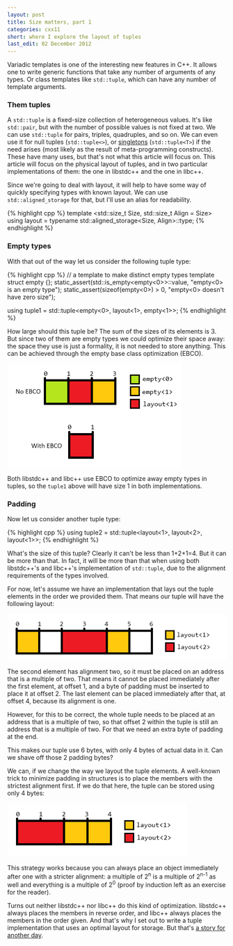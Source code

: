 ```yaml
---
layout: post
title: Size matters, part 1
categories: cxx11
short: where I explore the layout of tuples
last_edit: 02 December 2012
---
```


Variadic templates is one of the interesting new features in C++. It allows one
to write generic functions that take any number of arguments of any types. Or
class templates like `std::tuple`, which can have any number of template
arguments.

### Them tuples

A `std::tuple` is a fixed-size collection of heterogeneous values. It's like
`std::pair`, but with the number of possible values is not fixed at two. We can
use `std::tuple` for pairs, triples, quadruples, and so on. We can even use it
for null tuples (`std::tuple<>`), or [singletons][singleton] (`std::tuple<T>`)
if the need arises (most likely as the result of meta-programming constructs).
These have many uses, but that's not what this article will focus on. This
article will focus on the physical layout of tuples, and in two particular
implementations of them: the one in libstdc++ and the one in libc++.

Since we're going to deal with layout, it will help to have some way of quickly
specifying types with known layout. We can use `std::aligned_storage` for that,
but I'll use an alias for readability.

{% highlight cpp %}
template <std::size_t Size, std::size_t Align = Size>
using layout = typename std::aligned_storage<Size, Align>::type;
{% endhighlight %}

### Empty types

With that out of the way let us consider the following tuple type:

{% highlight cpp %}
// a template to make distinct empty types
template <int> struct empty {};
static_assert(std::is_empty<empty<0>>::value, "empty<0> is an empty type");
static_assert(sizeof(empty<0>) > 0, "empty<0> doesn't have zero size");

using tuple1 = std::tuple<empty<0>, layout<1>, empty<1>>;
{% endhighlight %}

How large should this tuple be? The sum of the sizes of its elements is 3. But
since two of them are empty types we could optimize their space away: the space
they use is just a formality, it is not needed to store anything. This can be
achieved through the empty base class optimization (EBCO).

![Possible layouts for tuple1][tuple1 layout]

Both libstdc++ and libc++ use EBCO to optimize away empty types in tuples,
so the `tuple1` above will have size 1 in both implementations.

### Padding

Now let us consider another tuple type:

{% highlight cpp %}
using tuple2 = std::tuple<layout<1>, layout<2>, layout<1>>;
{% endhighlight %}

What's the size of this tuple? Clearly it can't be less than 1+2+1=4. But it can
be more than that. In fact, it will be more than that when using both
libstdc++'s and libc++'s implementation of `std::tuple`, due to the alignment
requirements of the types involved.

For now, let's assume we have an implementation that lays out the tuple elements
in the order we provided them. That means our tuple will have the following
layout:

![Possible layout for tuple2][tuple2 layout]

The second element has alignment two, so it must be placed on an address that is
a multiple of two. That means it cannot be placed immediately after the first
element, at offset 1, and a byte of padding must be inserted to place it at
offset 2. The last element can be placed immediately after that, at offset 4,
because its alignment is one.

However, for this to be correct, the whole tuple needs to be placed at an
address that is a multiple of two, so that offset 2 within the tuple is still an
address that is a multiple of two. For that we need an extra byte of padding at
the end.

This makes our tuple use 6 bytes, with only 4 bytes of actual data in it. Can we
shave off those 2 padding bytes?

We can, if we change the way we layout the tuple elements. A well-known trick to
minimize padding in structures is to place the members with the strictest
alignment first. If we do that here, the tuple can be stored using only 4 bytes:

![Optimal layout for tuple2][tuple2 optimal layout]

This strategy works because you can always place an object immediately after one
with a stricter alignment: a multiple of 2<sup>n</sup> is a multiple of
2<sup>n-1</sup> as well and everything is a multiple of 2<sup>0</sup>
(proof by induction left as an exercise for the reader).

Turns out neither libstdc++ nor libc++ do this kind of optimization. libstdc++
always places the members in reverse order, and libc++ always places the members
in the order given. And that's why I set out to write a tuple implementation
that uses an optimal layout for storage. But that's [a story for another
day][next].

 [tuple1 layout]: /images/2012-07-06-optimal-tuple-i-01.png "Possible layouts for tuple1"
 [tuple2 layout]: /images/2012-07-06-optimal-tuple-i-02.png "Possible layout for tuple2"
 [tuple2 optimal layout]: /images/2012-07-06-optimal-tuple-i-03.png "Optimal layout for tuple2"

 [singleton]: http://en.wikipedia.org/wiki/Singleton_(mathematics) "A singleton is a 1-tuple"
 [next]: /cxx11/2012/12/02/optimal-tuple-ii.html "To be continued..."

